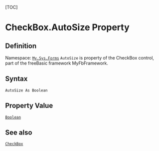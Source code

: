 [TOC]
# CheckBox.AutoSize Property

## Definition
Namespace: [`My.Sys.Forms`](My.Sys.Forms.md)
`AutoSize` is property of the CheckBox control, part of the freeBasic framework MyFbFramework.
## Syntax
```freeBasic
AutoSize As Boolean
```
## Property Value
[`Boolean`]("https://www.freebasic.net/wiki/KeyPgBoolean")
## See also
[`CheckBox`](CheckBox.md)

